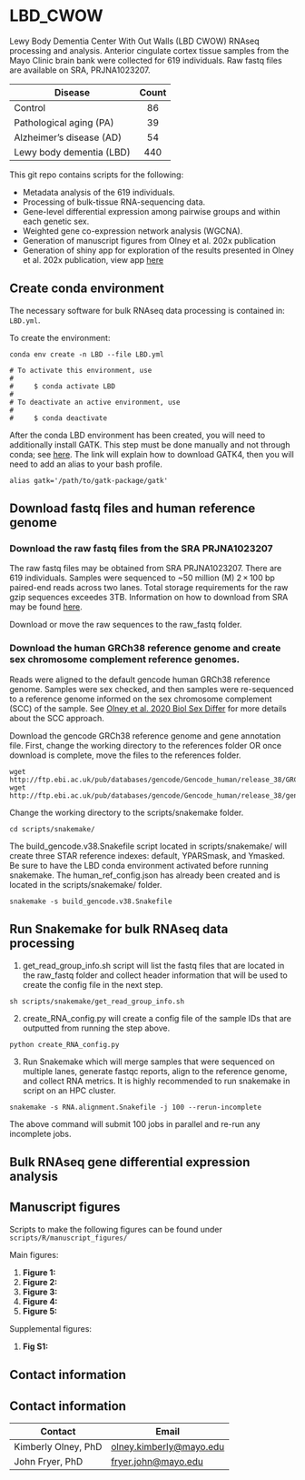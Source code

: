 # LBD_CWOW
Lewy Body Dementia Center With Out Walls (LBD CWOW) RNAseq processing and analysis.
Anterior cingulate cortex tissue samples from the Mayo Clinic brain bank were collected for 619 individuals. 
Raw fastq files are available on SRA, PRJNA1023207.

| Disease                   | Count   |
| ------------------------- |:-------:|
| Control                   | 86      |
| Pathological  aging (PA)  | 39      |
| Alzheimer’s disease (AD)  | 54      |
| Lewy body dementia (LBD)  | 440     |

This git repo contains scripts for the following:
-   Metadata analysis of the 619 individuals. 
-   Processing of bulk-tissue RNA-sequencing data.
-   Gene-level differential expression among pairwise groups and within each genetic sex.
-   Weighted gene co-expression network analysis (WGCNA).  
-   Generation of manuscript figures from Olney et al. 202x publication 
-   Generation of shiny app for exploration of the results presented in Olney et al. 202x publication, view app [here](https://fryerlab.shinyapps.io/LBD_CWOW/)


## Create conda environment
The necessary software for bulk RNAseq data processing is contained in: `LBD.yml`.

To create the environment:
```
conda env create -n LBD --file LBD.yml

# To activate this environment, use
#
#     $ conda activate LBD
#
# To deactivate an active environment, use
#
#     $ conda deactivate

```
After the conda LBD environment has been created, you will need to additionally install GATK.
This step must be done manually and not through conda; see [here](https://gatk.broadinstitute.org/hc/en-us/articles/360036194592-Getting-started-with-GATK4). The link will explain how to download GATK4, then you will need to add an alias to your bash profile. 
```
alias gatk='/path/to/gatk-package/gatk'
```
## Download fastq files and human reference genome 
### Download the raw fastq files from the SRA PRJNA1023207
The raw fastq files may be obtained from SRA PRJNA1023207. There are 619 individuals. Samples were sequenced to ~50 million (M) 2 × 100 bp paired-end reads across two lanes. Total storage requirements for the raw gzip sequences exceedes 3TB. Information on how to download from SRA may be found [here](https://www.ncbi.nlm.nih.gov/sra/docs/sradownload/). 

Download or move the raw sequences to the raw_fastq folder. 

### Download the human GRCh38 reference genome and create sex chromosome complement reference genomes. 
Reads were aligned to the default gencode human GRCh38 reference genome. Samples were sex checked, and then samples were re-sequenced to a reference genome informed on the sex chromosome complement (SCC) of the sample. See [Olney et al. 2020 Biol Sex Differ](https://bsd.biomedcentral.com/articles/10.1186/s13293-020-00312-9) for more details about the SCC approach. 

Download the gencode GRCh38 reference genome and gene annotation file. First, change the working directory to the references folder OR once download is complete, move the files to the references folder. 
```
wget http://ftp.ebi.ac.uk/pub/databases/gencode/Gencode_human/release_38/GRCh38.primary_assembly.genome.fa.gz
wget http://ftp.ebi.ac.uk/pub/databases/gencode/Gencode_human/release_38/gencode.v38.annotation.gtf.gz
```
Change the working directory to the scripts/snakemake folder. 
```
cd scripts/snakemake/
```
The build_gencode.v38.Snakefile script located in scripts/snakemake/ will create three STAR reference indexes: default, YPARSmask, and Ymasked. Be sure to have the LBD conda environment activated before running snakemake. The human_ref_config.json has already been created and is located in the scripts/snakemake/ folder. 
```
snakemake -s build_gencode.v38.Snakefile
```


## Run Snakemake for bulk RNAseq  data processing 
1. get_read_group_info.sh script will list the fastq files that are located in the raw_fastq folder and collect header information that will be used to create the config file in the next step. 
```
sh scripts/snakemake/get_read_group_info.sh
```

2. create_RNA_config.py will create a config file of the sample IDs that are outputted from running the step above. 
```
python create_RNA_config.py
```

3. Run Snakemake which will merge samples that were sequenced on multiple lanes, generate fastqc reports, align to the reference genome, and collect RNA metrics. It is highly recommended to run snakemake in script on an HPC cluster.
```
snakemake -s RNA.alignment.Snakefile -j 100 --rerun-incomplete 
```
The above command will submit 100 jobs in parallel and re-run any incomplete jobs. 



## Bulk RNAseq gene differential expression analysis 

## Manuscript figures 
Scripts to make the following figures can be found under `scripts/R/manuscript_figures/`

Main figures:
1. **Figure 1:**
2. **Figure 2:** 
3. **Figure 3:** 
4. **Figure 4:** 
5. **Figure 5:** 

Supplemental figures:
1. **Fig S1:** 

## Contact information 
## Contact information

| Contact | Email |
| --- | --- |
| Kimberly Olney, PhD | olney.kimberly@mayo.edu |
| John Fryer, PhD | fryer.john@mayo.edu |



